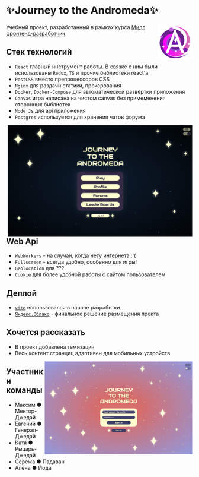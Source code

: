 # ✨Journey to the Andromeda✨

<img align="right" width="95" height="95"
     alt="Game logo"
     src="https://github.com/HereHaveTheseFlowers/game_andromeda/blob/develop/packages/client/public/imgs/icons/vite-128.svg">


Учебный проект, разработанный в рамках курса [Мидл фронтенд-разработчик](https://practicum.yandex.ru/middle-frontend/)

## Стек технологий
* `React` главный инструмент работы. В связке с ним были использованы `Redux`, `TS` и прочие библиотеки react'а
* `PostCSS` вместо препроцессоров CSS
* `Nginx` для раздачи статики, проксрования
* `Docker`, `Docker-Compose` для автоматической развёртки приложения
* `Canvas` игра написана на чистом canvas без примеменения сторонных библиотек
* `Node Js` для api приложения
* `Postgres` используется для хранения чатов форума


<img align="right" width="500" height="300"
     alt="Game img"
     src="https://github.com/Melekh11/test-md/blob/main/Снимок%20экрана%202023-01-26%20в%2000.09.17.png">

## Web Api
* `WebWorkers` - на случаи, когда нету интернета :'(
* `Fullscreen` - всегда удобно, особенно для игры!
* `Geolocation` для ???
* `Cookie` для более удобной работы с сайтом пользователем


## Деплой
* [`vite`](https://game-andromeda-client.vercel.app/) использовался в начале разработки
* [`Яндекс.Облако`](https://andromeda-andromeda-19.ya-praktikum.tech) - финальное решение размещения пректа
     
## Хочется рассказать
* В проект добавлена темизация
* Весь контент странциц адаптивен для мобильных устройств

<img align="right" width="400" height="250"
     alt="Game img"
     src="https://github.com/Melekh11/test-md/blob/main/Снимок%20экрана%202023-01-25%20в%2023.45.00.png">

## Участники команды
* Максим ● Ментор-Джедай
* Евгений ● Генерал-Джедай
* Катя ● Рыцарь-Джедай
* Сережа ● Падаван
* Алена ● Йода
